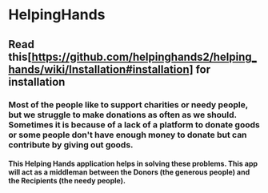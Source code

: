 # HelpingHands

## Read this[https://github.com/helpinghands2/helping_hands/wiki/Installation#installation] for installation

### Most of the people like to support charities or needy people, but we struggle to make donations as often as we should. Sometimes it is because of a lack of a platform to donate goods or some people don't have enough money to donate but can contribute by giving out goods.

#### This Helping Hands application helps in solving these problems. This app will act as a middleman between the Donors (the generous people) and the Recipients (the needy people).

